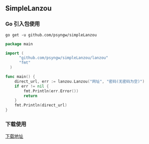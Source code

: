 ## SimpleLanzou

### Go 引入包使用

`go get -u github.com/psyngw/simpleLanzou`

```go
package main

import (
      "github.com/psyngw/simpleLanzou/lanzou"
      "fmt"
  )

func main() {
	direct_url, err := lanzou.Lanzou("网址", "密码(无密码为空)")
	if err != nil {
		fmt.Println(err.Error())
		return
	}
	fmt.Println(direct_url)
}
```
### 下载使用

[下载地址](https://github.com/psyngw/simpleLanzou/releases)

